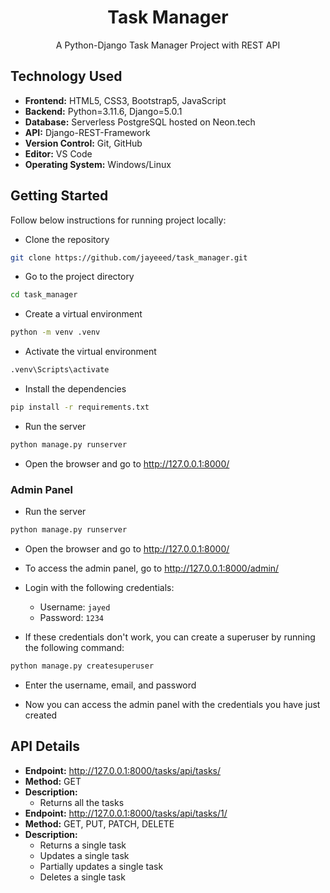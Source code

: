 <div align="center">
<h1>Task Manager</h1>
A Python-Django Task Manager Project with REST API 
</div>

## Technology Used

- **Frontend:** HTML5, CSS3, Bootstrap5, JavaScript
- **Backend:** Python=3.11.6, Django=5.0.1
- **Database:** Serverless PostgreSQL hosted on Neon.tech
- **API:** Django-REST-Framework
- **Version Control:** Git, GitHub
- **Editor:** VS Code
- **Operating System:** Windows/Linux

## Getting Started

Follow below instructions for running project locally:

- Clone the repository

```bash
git clone https://github.com/jayeeed/task_manager.git
```

- Go to the project directory

```bash
cd task_manager
```

- Create a virtual environment

```bash
python -m venv .venv
```

- Activate the virtual environment

```bash
.venv\Scripts\activate
```

- Install the dependencies

```bash
pip install -r requirements.txt
```

- Run the server

```bash
python manage.py runserver
```

- Open the browser and go to http://127.0.0.1:8000/

### Admin Panel

- Run the server

```bash
python manage.py runserver
```

- Open the browser and go to http://127.0.0.1:8000/

- To access the admin panel, go to http://127.0.0.1:8000/admin/

- Login with the following credentials:

  - Username: `jayed`
  - Password: `1234`

- If these credentials don't work, you can create a superuser by running the following command:

```bash
python manage.py createsuperuser
```

- Enter the username, email, and password

- Now you can access the admin panel with the credentials you have just created

## API Details

- **Endpoint:** http://127.0.0.1:8000/tasks/api/tasks/
- **Method:** GET
- **Description:**
  - Returns all the tasks
- **Endpoint:** http://127.0.0.1:8000/tasks/api/tasks/1/
- **Method:** GET, PUT, PATCH, DELETE
- **Description:**
  - Returns a single task
  - Updates a single task
  - Partially updates a single task
  - Deletes a single task
